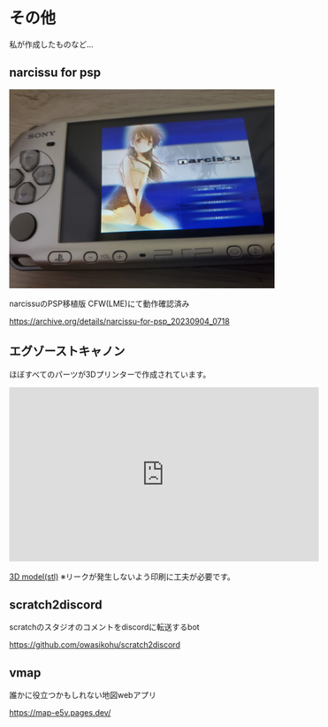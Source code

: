 # その他
私が作成したものなど...


## narcissu for psp

<img width="480" src="./narcissu.jpg">

narcissuのPSP移植版 CFW(LME)にて動作確認済み

https://archive.org/details/narcissu-for-psp_20230904_0718

## エグゾーストキャノン

ほぼすべてのパーツが3Dプリンターで作成されています。

<iframe width="560" height="315" src="https://www.youtube.com/embed/ZV-a3By6gyQ?si=qUObJFD88LZucOkf" title="YouTube video player" frameborder="0" allow="accelerometer; autoplay; clipboard-write; encrypted-media; gyroscope; picture-in-picture; web-share" referrerpolicy="strict-origin-when-cross-origin" allowfullscreen></iframe>

[3D model(stl)](https://drive.google.com/drive/folders/1Y5kYJTpt9P5ls-G0ezaCQWcbPnTYPEMF?usp=sharing)
※リークが発生しないよう印刷に工夫が必要です。

## scratch2discord
scratchのスタジオのコメントをdiscordに転送するbot

https://github.com/owasikohu/scratch2discord

## vmap
誰かに役立つかもしれない地図webアプリ

https://map-e5v.pages.dev/